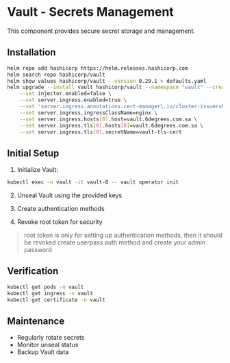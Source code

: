 # Vault - Secrets Management

This component provides secure secret storage and management.

## Installation

```bash
helm repo add hashicorp https://helm.releases.hashicorp.com
helm search repo hashicorp/vault
helm show values hashicorp/vault --version 0.29.1 > defaults.yaml
helm upgrade --install vault hashicorp/vault --namespace "vault" --create-namespace \
    --set injector.enabled=false \
    --set server.ingress.enabled=true \
    --set 'server.ingress.annotations.cert-manager\.io/cluster-issuer=http01-clusterissuer' \
    --set server.ingress.ingressClassName=nginx \
    --set server.ingress.hosts[0].host=vault.6degrees.com.sa \
    --set server.ingress.tls[0].hosts[0]=vault.6degrees.com.sa \
    --set server.ingress.tls[0].secretName=vault-tls-cert

```

## Initial Setup

1. Initialize Vault:
```bash
kubectl exec -n vault -it vault-0 -- vault operator init
```
2. Unseal Vault using the provided keys

3. Create authentication methods

4. Revoke root token for security

> root token is only for setting up authentication methods, then it should be revoked
create userpass auth method and create your admin password

## Verification

```bash
kubectl get pods -n vault
kubectl get ingress -n vault
kubectl get certificate -n vault
```

## Maintenance
- Regularly rotate secrets
- Monitor unseal status
- Backup Vault data
